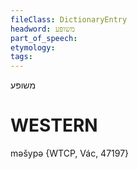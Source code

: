 ```yaml
---
fileClass: DictionaryEntry
headword: משופּע
part_of_speech: 
etymology: 
tags: 
---
```

משופּע

WESTERN
========

məšypə {WTCP, Vác, 47197}
